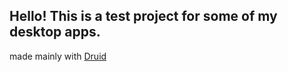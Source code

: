 ## Hello! This is a test project for some of my desktop apps.

made mainly with [Druid](https://docs.rs/druid/latest/druid/) 